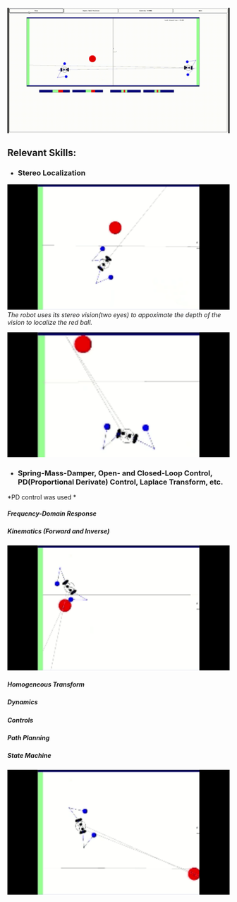 ![](demo/Roger001.gif)



## Relevant Skills:

- ### Stereo Localization
![](demo/roger-stereoVision.gif)
*The robot uses its stereo vision(two eyes) to appoximate the depth of the vision to localize the red ball.*

![](demo/roger-PDcontrol.gif)
- ### Spring-Mass-Damper, Open- and Closed-Loop Control, PD(Proportional Derivate) Control, Laplace Transform, etc.
*PD control was used *

##### Frequency-Domain Response
##### Kinematics (Forward and Inverse)
![](demo/roger-kinematics.gif)
##### Homogeneous Transform
##### Dynamics
##### Controls
##### Path Planning
##### State Machine
![](demo/roger-statemachine.gif)




